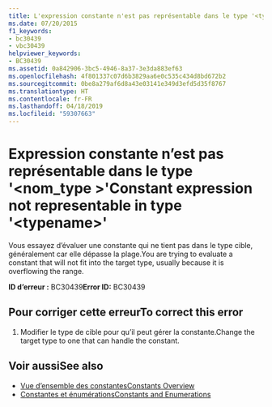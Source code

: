 ```yaml
---
title: L'expression constante n'est pas représentable dans le type '<typename>'
ms.date: 07/20/2015
f1_keywords:
- bc30439
- vbc30439
helpviewer_keywords:
- BC30439
ms.assetid: 0a842906-3bc5-4946-8a37-3e3da883ef63
ms.openlocfilehash: 4f801337c07d6b3829aa6e0c535c434d8bd672b2
ms.sourcegitcommit: 0be8a279af6d8a43e03141e349d3efd5d35f8767
ms.translationtype: HT
ms.contentlocale: fr-FR
ms.lasthandoff: 04/18/2019
ms.locfileid: "59307663"
---
```

# <a name="constant-expression-not-representable-in-type-typename"></a><span data-ttu-id="b2874-102">Expression constante n’est pas représentable dans le type '\<nom_type >'</span><span class="sxs-lookup"><span data-stu-id="b2874-102">Constant expression not representable in type '\<typename>'</span></span>
<span data-ttu-id="b2874-103">Vous essayez d’évaluer une constante qui ne tient pas dans le type cible, généralement car elle dépasse la plage.</span><span class="sxs-lookup"><span data-stu-id="b2874-103">You are trying to evaluate a constant that will not fit into the target type, usually because it is overflowing the range.</span></span>  
  
 <span data-ttu-id="b2874-104">**ID d’erreur :** BC30439</span><span class="sxs-lookup"><span data-stu-id="b2874-104">**Error ID:** BC30439</span></span>  
  
## <a name="to-correct-this-error"></a><span data-ttu-id="b2874-105">Pour corriger cette erreur</span><span class="sxs-lookup"><span data-stu-id="b2874-105">To correct this error</span></span>  
  
1. <span data-ttu-id="b2874-106">Modifier le type de cible pour qu’il peut gérer la constante.</span><span class="sxs-lookup"><span data-stu-id="b2874-106">Change the target type to one that can handle the constant.</span></span>  
  
## <a name="see-also"></a><span data-ttu-id="b2874-107">Voir aussi</span><span class="sxs-lookup"><span data-stu-id="b2874-107">See also</span></span>

- [<span data-ttu-id="b2874-108">Vue d’ensemble des constantes</span><span class="sxs-lookup"><span data-stu-id="b2874-108">Constants Overview</span></span>](../../../visual-basic/programming-guide/language-features/constants-enums/constants-overview.md)
- [<span data-ttu-id="b2874-109">Constantes et énumérations</span><span class="sxs-lookup"><span data-stu-id="b2874-109">Constants and Enumerations</span></span>](../../../visual-basic/language-reference/constants-and-enumerations.md)

